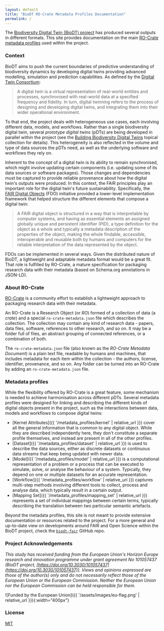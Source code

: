 ```yaml
---
layout: default
title: "BioDT RO-Crate Metadata Profiles Documentation"
permalink: /
---
```


The [Biodiversity Digital Twin (BioDT) project](about) has produced several outputs in different formats. This site provides documentation on the main [RO-Crate metadata profiles](metadata_profiles) used within the project.

### Context

BioDT aims to push the current boundaries of predictive understanding of biodiversity dynamics by developing digital twins providing advanced modelling, simulation and prediction capabilities. As defined by the [Digital Twin Consortium](https://www.digitaltwinconsortium.org/):

> A digital twin is a virtual representation of real-world entities and processes, synchronised with real-world data at a specified frequency and fidelity. In turn, digital twinning refers to the process of designing and developing digital twins, and integrating them into their wider operational environment.

To that end, the project deals with heterogeneous use cases, each involving different data, models, and workflows. Rather than a single biodiversity digital twin, several _prototype digital twins_ (pDTs) are being developed in parallel within the project (see the [Building Biodiversity Digital Twins](https://doi.org/10.3897/rio.coll.240) topical collection for details). This heterogeneity is also reflected in the volume and type of data sources the pDTs need, as well as the underlying software and workflows they rely on.

Inherent to the concept of a digital twin is its ability to remain synchronised, which might involve updating certain components (i.e. updating some of its data sources or software packages). Those changes and dependencies must be captured to provide reliable provenance about how the digital twin's outputs were produced. In this context, the FAIR principles play an important role for the digital twin's future sustainability. Specifically, the [FAIR Digital Objects](https://fairdo.org/) (FDO) initiative provided a lower-level implementation framework that helped structure the different elements that compose a digital twin:

> A FAIR digital object is structured in a way that is interpretable by computer systems, and having as essential elements an assigned globally unique and persistent identifier (PID), a type definition for the object as a whole and typically a metadata description of the properties of the object, making the whole findable, accessible, interoperable and reusable both by humans and computers for the reliable interpretation of the data represented by the object.

FDOs can be implemented in several ways. Given the distributed nature of BioDT, a lightweight and adaptable metadata format would be a great fit. That role is fulfilled by RO-Crate, a mature specification for packaging research data with their metadata (based on Schema.org annotations in JSON-LD).

### About RO-Crate

[RO-Crate](https://www.researchobject.org/ro-crate/about_ro_crate) is a community effort to establish a lightweight approach to packaging research data with their metadata.

An RO-Crate is a Research Object (or _RO_) formed of a collection of data (a _crate_) and a special `ro-crate-metadata.json` file which describes the collection. The collection may contain any kind of research data - papers, data files, software, references to other research, and so on. It may be a folder full of files, an abstract grouping of connected references, or a combination of both.

The `ro-crate-metadata.json` file (also known as the _RO-Crate Metadata Document_) is a plain text file, readable by humans and machines, that includes metadata for each item within the collection - the authors, license, identifier, provenance, and so on. Any folder can be turned into an RO-Crate by adding an `ro-crate-metadata.json` file.

### Metadata profiles

While the flexibility offered by RO-Crate is a great feature, some mechanism is needed to achieve harmonisation across different pDTs. Several metadata profiles were designed for linking and describing the different kinds of digital objects present in the project, such as the interactions between data, models and workflows to compose digital twins:

-   [Kernel Attributes]({{ '/metadata_profiles/kernel' | relative_url }}) cover all the general information that is common to any digital object. While they are described independently here, they don't constitute a separate profile themselves, and instead are present in all of the other profiles.
-   [Dataset]({{ '/metadata_profiles/dataset' | relative_url }}) is used to describe the data sources, either as discrete datasets or continuous data streams that keep being updated with newer data.
-   [Model]({{ '/metadata_profiles/model' | relative_url }}) is a computational representation of a problem or a process that can be executed to simulate, solve, or analyse the behaviour of a system. Typically, they depend on one or multiple datasets for an accurate representation.
-   [Workflow]({{ '/metadata_profiles/workflow' | relative_url }}) captures multi-step methods involving different tools to collect, process and analyse data, which typically result in a certain output.
-   [Mapping Set]({{ '/metadata_profiles/mapping_set' | relative_url }}) represents a set of individual mappings between certain terms, typically describing the translation between two particular semantic artefacts.

Beyond the metadata profiles, this site is not meant to provide extensive documentation or resources related to the project. For a more general and up-to-date view on developments around FAIR and Open Science within the BioDT project, check the [`biodt-fair`](https://github.com/BioDT/biodt-fair) GitHub repo.

### Project Acknowledgements

_This study has received funding from the European Union's Horizon Europe research and innovation programme under grant agreement No 101057437 (BioDT project, [https://doi.org/10.3030/101057437](https://doi.org/10.3030/101057437)). Views and opinions expressed are those of the author(s) only and do not necessarily reflect those of the European Union or the European Commission. Neither the European Union nor the European Commission can be held responsible for them._

![Funded by the European Union]({{ '/assets/images/eu-flag.png' | relative_url }}){:width="400px"}

### License

[MIT](https://choosealicense.com/licenses/mit/)
